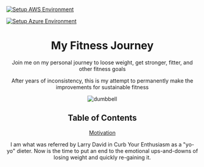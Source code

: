 [![Setup AWS Environment](https://github.com/mdominguez2010/fitness-app/actions/workflows/aws.yml/badge.svg)](https://github.com/mdominguez2010/fitness-app/actions/workflows/aws.yml)

[![Setup Azure Environment](https://github.com/mdominguez2010/fitness-app/actions/workflows/azure.yml/badge.svg)](https://github.com/mdominguez2010/fitness-app/actions/workflows/azure.yml)

<div align="center">

# My Fitness Journey

Join me on my personal journey to loose weight, get stronger, fitter, and other fitness goals

After years of inconsistency, this is my attempt to permanently make the improvements for sustainable fitness

![dumbbell](https://user-images.githubusercontent.com/52106331/148104179-dc255656-1b29-4f22-bc2c-49bf4d64447c.jpg)

</div>

<div align="center">

## Table of Contents

[Motivation](#motivation)
<p>I am what was referred by Larry David in Curb Your Enthusiasm as a "yo-yo" dieter. Now is the time to put an end to the emotional ups-and-downs of losing weight and quickly re-gaining it.</p>

</div>
